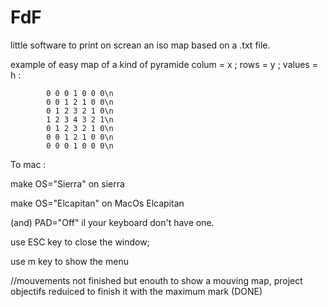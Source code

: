 # FdF
little software to print on screan an iso map based on a .txt file.

example of easy map of a kind of pyramide colum = x ; rows = y ; values = h :

            0 0 0 1 0 0 0\n
            0 0 1 2 1 0 0\n
            0 1 2 3 2 1 0\n
            1 2 3 4 3 2 1\n
            0 1 2 3 2 1 0\n
            0 0 1 2 1 0 0\n
            0 0 0 1 0 0 0\n 


To mac :

make OS="Sierra" on sierra

make OS="Elcapitan" on MacOs Elcapitan

   (and)         PAD="Off" il your keyboard don't have one.


use ESC key to close the window;

use m key to show the menu






//mouvements not finished but enouth to show a mouving map, project objectifs reduiced to finish it with the maximum mark (DONE)
